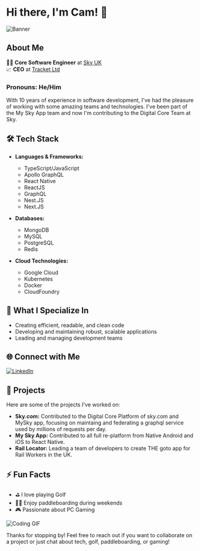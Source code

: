 # Hi there, I'm Cam! 👋

![Banner](https://media.giphy.com/media/xT9IgG50Fb7Mi0prBC/giphy.gif)

## About Me

👨‍💻 **Core Software Engineer** at [Sky UK](https://www.sky.com)  
📈 **CEO** at [Tracket Ltd](https://tracket.co.uk)  

### Pronouns: He/Him

With 10 years of experience in software development, I've had the pleasure of working with some amazing teams and technologies. I've been part of the My Sky App team and now I'm contributing to the Digital Core Team at Sky.

## 🛠️ Tech Stack

- **Languages & Frameworks:**
  - TypeScript/JavaScript
  - Apollo GraphQL
  - React Native
  - ReactJS
  - GraphQL
  - Nest.JS
  - Next.JS

- **Databases:**
  - MongoDB
  - MySQL
  - PostgreSQL
  - Redis

- **Cloud Technologies:**
  - Google Cloud
  - Kubernetes
  - Docker
  - CloudFoundry

## 🌟 What I Specialize In

- Creating efficient, readable, and clean code
- Developing and maintaining robust, scalable applications
- Leading and managing development teams

## 🌐 Connect with Me

[![LinkedIn](https://img.shields.io/badge/LinkedIn-0077B5?style=for-the-badge&logo=linkedin&logoColor=white)](https://www.linkedin.com/in/cameronbowes)  

## 🚀 Projects

Here are some of the projects I've worked on:

- **Sky.com:** Contributed to the Digital Core Platform of sky.com and MySky app, focusing on maintaing and federating a graphql service used by millions of requests per day.
- **My Sky App:** Contributed to all full re-platform from Native Android and iOS to React Native.
- **Rail Locator:** Leading a team of developers to create THE goto app for Rail Workers in the UK.

## ⚡ Fun Facts

- ⛳ I love playing Golf
- 🏄‍♂️ Enjoy paddleboarding during weekends
- 🎮 Passionate about PC Gaming

![Coding GIF](https://media.giphy.com/media/LmNwrBhejkK9EFP504/giphy.gif)

Thanks for stopping by! Feel free to reach out if you want to collaborate on a project or just chat about tech, golf, paddleboarding, or gaming!
